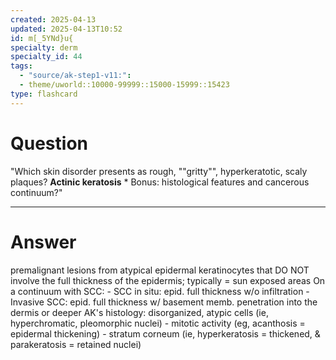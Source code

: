 ```yaml
---
created: 2025-04-13
updated: 2025-04-13T10:52
id: m[_5YNd}u{
specialty: derm
specialty_id: 44
tags:
  - "source/ak-step1-v11:": 
  - theme/uworld::10000-99999::15000-15999::15423
type: flashcard
---
```


# Question
"Which skin disorder presents as rough, ""gritty"", hyperkeratotic, scaly plaques?    **Actinic keratosis**       * Bonus: histological features and cancerous continuum?"

---

# Answer
premalignant lesions from atypical epidermal keratinocytes that DO NOT involve the full thickness of the epidermis; typically = sun exposed areas      On a continuum with SCC: - SCC in situ: epid. full thickness w/o infiltration  - Invasive SCC: epid. full thickness w/ basement memb. penetration into the dermis or deeper    AK's histology: disorganized, atypic cells (ie, hyperchromatic, pleomorphic nuclei)  - mitotic activity (eg, acanthosis = epidermal thickening) - stratum corneum (ie, hyperkeratosis = thickened, & parakeratosis = retained nuclei)